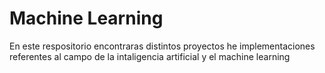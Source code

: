 # Machine Learning

En este respositorio encontraras distintos proyectos he implementaciones referentes al campo de la intaligencia artificial y el machine learning